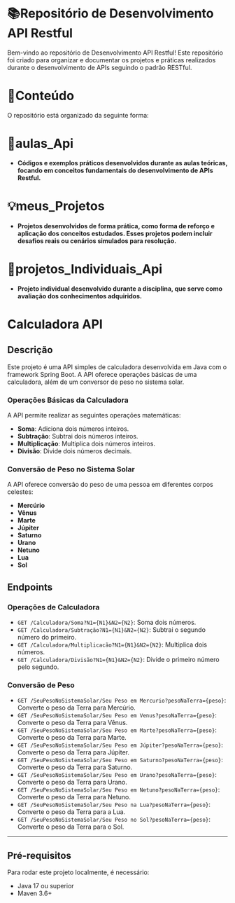 # 📚Repositório de Desenvolvimento API Restful
Bem-vindo ao repositório de Desenvolvimento API Restful! Este repositório foi criado para organizar e documentar os projetos e práticas realizados durante o desenvolvimento de APIs seguindo o padrão RESTful.

# 📑Conteúdo
O repositório está organizado da seguinte forma:

# 📖aulas_Api
- **Códigos e exemplos práticos desenvolvidos durante as aulas teóricas, focando em conceitos fundamentais do desenvolvimento de APIs Restful.**
  
# 💡meus_Projetos
- **Projetos desenvolvidos de forma prática, como forma de reforço e aplicação dos conceitos estudados. Esses projetos podem incluir desafios reais ou cenários simulados para resolução.**
  
# 🚀projetos_Individuais_Api
- **Projeto individual desenvolvido durante a disciplina, que serve como avaliação dos conhecimentos adquiridos.**

# Calculadora API

## Descrição
Este projeto é uma API simples de calculadora desenvolvida em Java com o framework Spring Boot. A API oferece operações básicas de uma calculadora, além de um conversor de peso no sistema solar.

### Operações Básicas da Calculadora
A API permite realizar as seguintes operações matemáticas:
- **Soma**: Adiciona dois números inteiros.
- **Subtração**: Subtrai dois números inteiros.
- **Multiplicação**: Multiplica dois números inteiros.
- **Divisão**: Divide dois números decimais.

### Conversão de Peso no Sistema Solar
A API oferece conversão do peso de uma pessoa em diferentes corpos celestes:
- **Mercúrio**
- **Vênus**
- **Marte**
- **Júpiter**
- **Saturno**
- **Urano**
- **Netuno**
- **Lua**
- **Sol**

## Endpoints

### Operações de Calculadora
- `GET /Calculadora/Soma?N1={N1}&N2={N2}`: Soma dois números.
- `GET /Calculadora/Subtração?N1={N1}&N2={N2}`: Subtrai o segundo número do primeiro.
- `GET /Calculadora/Multiplicacão?N1={N1}&N2={N2}`: Multiplica dois números.
- `GET /Calculadora/Divisão?N1={N1}&N2={N2}`: Divide o primeiro número pelo segundo.

### Conversão de Peso
- `GET /SeuPesoNoSistemaSolar/Seu Peso em Mercurio?pesoNaTerra={peso}`: Converte o peso da Terra para Mercúrio.
- `GET /SeuPesoNoSistemaSolar/Seu Peso em Venus?pesoNaTerra={peso}`: Converte o peso da Terra para Vênus.
- `GET /SeuPesoNoSistemaSolar/Seu Peso em Marte?pesoNaTerra={peso}`: Converte o peso da Terra para Marte.
- `GET /SeuPesoNoSistemaSolar/Seu Peso em Júpiter?pesoNaTerra={peso}`: Converte o peso da Terra para Júpiter.
- `GET /SeuPesoNoSistemaSolar/Seu Peso em Saturno?pesoNaTerra={peso}`: Converte o peso da Terra para Saturno.
- `GET /SeuPesoNoSistemaSolar/Seu Peso em Urano?pesoNaTerra={peso}`: Converte o peso da Terra para Urano.
- `GET /SeuPesoNoSistemaSolar/Seu Peso em Netuno?pesoNaTerra={peso}`: Converte o peso da Terra para Netuno.
- `GET /SeuPesoNoSistemaSolar/Seu Peso na Lua?pesoNaTerra={peso}`: Converte o peso da Terra para a Lua.
- `GET /SeuPesoNoSistemaSolar/Seu Peso no Sol?pesoNaTerra={peso}`: Converte o peso da Terra para o Sol.

---

## Pré-requisitos
Para rodar este projeto localmente, é necessário:
- Java 17 ou superior
- Maven 3.6+
